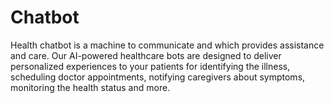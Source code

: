 # Chatbot
Health chatbot is a machine to communicate and which provides assistance and care. Our AI-powered healthcare bots are designed to deliver personalized experiences to your patients for identifying the illness, scheduling doctor appointments, notifying caregivers about symptoms, monitoring the health status  and more.
